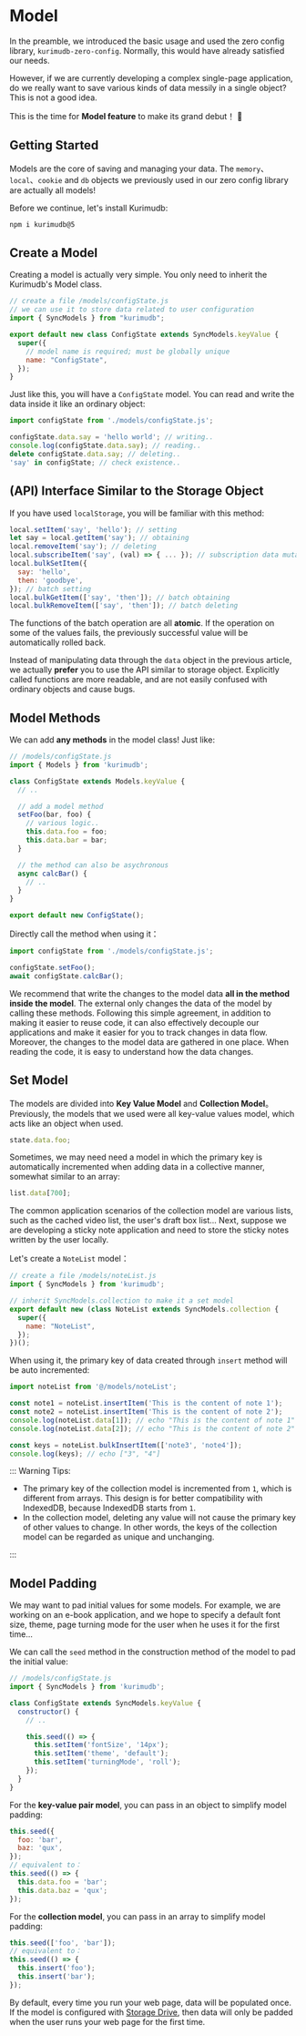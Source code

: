 # Model

In the preamble, we introduced the basic usage and used the zero config library, `kurimudb-zero-config`. Normally, this would have already satisfied our needs.

However, if we are currently developing a complex single-page application, do we really want to save various kinds of data messily in a single object? This is not a good idea. 

This is the time for **Model feature** to make its grand debut！ 🎉

## Getting Started

Models are the core of saving and managing your data. The `memory`、`local`、`cookie` and `db` objects we previously used in our zero config library are actually all models!

Before we continue, let's install Kurimudb:

```bash
npm i kurimudb@5
```

## Create a Model

Creating a model is actually very simple. You only need to inherit the Kurimudb's Model class.

```js
// create a file /models/configState.js
// we can use it to store data related to user configuration
import { SyncModels } from "kurimudb";

export default new class ConfigState extends SyncModels.keyValue {
  super({
    // model name is required; must be globally unique
    name: "ConfigState",
  });
}
```

Just like this, you will have a `ConfigState` model. You can read and write the data inside it like an ordinary object:

```js
import configState from './models/configState.js';

configState.data.say = 'hello world'; // writing..
console.log(configState.data.say); // reading..
delete configState.data.say; // deleting..
'say' in configState; // check existence..
```

## (API) Interface Similar to the Storage Object

If you have used `localStorage`, you will be familiar with this method:

```js
local.setItem('say', 'hello'); // setting
let say = local.getItem('say'); // obtaining
local.removeItem('say'); // deleting
local.subscribeItem('say', (val) => { ... }); // subscription data mutating
local.bulkSetItem({
  say: 'hello',
  then: 'goodbye',
}); // batch setting
local.bulkGetItem(['say', 'then']); // batch obtaining
local.bulkRemoveItem(['say', 'then']); // batch deleting
```

The functions of the batch operation are all **atomic**. If the operation on some of the values fails, the previously successful value will be automatically rolled back.

Instead of manipulating data through the `data` object in the previous article, we actually **prefer** you to use the API similar to storage object. Explicitly called functions are more readable, and are not easily confused with ordinary objects and cause bugs.

## Model Methods

We can add **any methods** in the model class! Just like:

```js
// /models/configState.js
import { Models } from 'kurimudb';

class ConfigState extends Models.keyValue {
  // ..

  // add a model method
  setFoo(bar, foo) {
    // various logic..
    this.data.foo = foo;
    this.data.bar = bar;
  }

  // the method can also be asychronous
  async calcBar() {
    // ..
  }
}

export default new ConfigState();
```

Directly call the method when using it：

```js
import configState from './models/configState.js';

configState.setFoo();
await configState.calcBar();
```

We recommend that write the changes to the model data **all in the method inside the model**. The external only changes the data of the model by calling these methods. Following this simple agreement, in addition to making it easier to reuse code, it can also effectively decouple our applications and make it easier for you to track changes in data flow. Moreover, the changes to the model data are gathered in one place. When reading the code, it is easy to understand how the data changes.

## Set Model

The models are divided into **Key Value Model** and **Collection Model**。Previously, the models that we used were all key-value values model, which acts like an object when used.

```js
state.data.foo;
```

Sometimes, we may need need a model in which the primary key is automatically incremented when adding data in a collective manner, somewhat similar to an array:

```js
list.data[700];
```

The common application scenarios of the collection model are various lists, such as the cached video list, the user's draft box list... Next, suppose we are developing a sticky note application and need to store the sticky notes written by the user locally.

Let's create a `NoteList` model：

```js
// create a file /models/noteList.js
import { SyncModels } from 'kurimudb';

// inherit SyncModels.collection to make it a set model
export default new (class NoteList extends SyncModels.collection {
  super({
    name: "NoteList",
  });
})();
```

When using it, the primary key of data created through `insert` method will be auto incremented:

```js
import noteList from '@/models/noteList';

const note1 = noteList.insertItem('This is the content of note 1');
const note2 = noteList.insertItem('This is the content of note 2');
console.log(noteList.data[1]); // echo "This is the content of note 1"
console.log(noteList.data[2]); // echo "This is the content of note 2"

const keys = noteList.bulkInsertItem(['note3', 'note4']);
console.log(keys); // echo ["3", "4"]
```

::: Warning Tips:

- The primary key of the collection model is incremented from `1`, which is different from arrays. This design is for better compatibility with IndexedDB, because IndexedDB starts from `1`.
- In the collection model, deleting any value will not cause the primary key of other values to change. In other words, the keys of the collection model can be regarded as unique and unchanging.

:::

## Model Padding

We may want to pad initial values for some models. For example, we are working on an e-book application, and we hope to specify a default font size, theme, page turning mode for the user when he uses it for the first time...

We can call the `seed` method in the construction method of the model to pad the initial value:

```js {8,9,10,11}
// /models/configState.js
import { SyncModels } from 'kurimudb';

class ConfigState extends SyncModels.keyValue {
  constructor() {
    // ..

    this.seed(() => {
      this.setItem('fontSize', '14px');
      this.setItem('theme', 'default');
      this.setItem('turningMode', 'roll');
    });
  }
}
```

For the **key-value pair model**, you can pass in an object to simplify model padding:

```js
this.seed({
  foo: 'bar',
  baz: 'qux',
});
// equivalent to：
this.seed(() => {
  this.data.foo = 'bar';
  this.data.baz = 'qux';
});
```

For the **collection model**, you can pass in an array to simplify model padding:

```js
this.seed(['foo', 'bar']);
// equivalent to：
this.seed(() => {
  this.insert('foo');
  this.insert('bar');
});
```

By default, every time you run your web page, data will be populated once. If the model is configured with [Storage Drive](/docs/persistence/), then data will only be padded when the user runs your web page for the first time.
